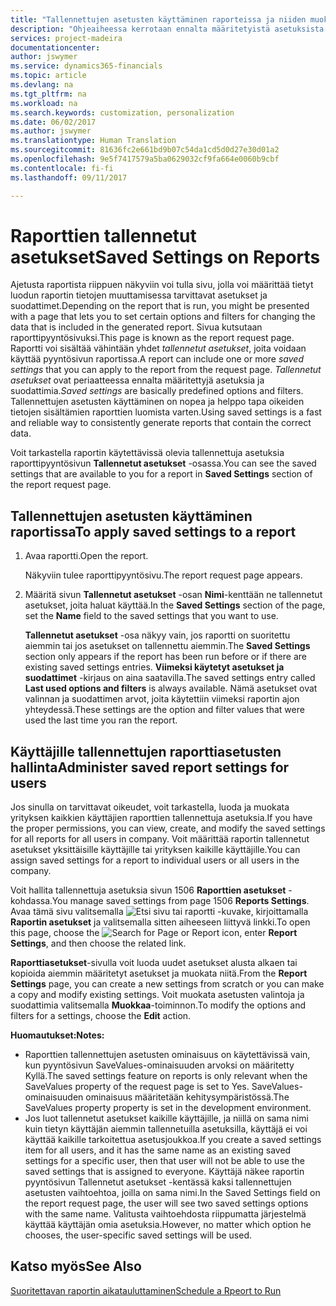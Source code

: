```yaml
---
title: "Tallennettujen asetusten käyttäminen raporteissa ja niiden muokkaaminen | Microsoft Docs"
description: "Ohjeaiheessa kerrotaan ennalta määritetyistä asetuksista ja suodattimista, joilla raportti mukautetaan ja luodaan oikeita tietoja."
services: project-madeira
documentationcenter: 
author: jswymer
ms.service: dynamics365-financials
ms.topic: article
ms.devlang: na
ms.tgt_pltfrm: na
ms.workload: na
ms.search.keywords: customization, personalization
ms.date: 06/02/2017
ms.author: jswymer
ms.translationtype: Human Translation
ms.sourcegitcommit: 81636fc2e661bd9b07c54da1cd5d0d27e30d01a2
ms.openlocfilehash: 9e5f7417579a5ba0629032cf9fa664e0060b9cbf
ms.contentlocale: fi-fi
ms.lasthandoff: 09/11/2017

---
```

# <a name="saved-settings-on-reports"></a><span data-ttu-id="969a1-103">Raporttien tallennetut asetukset</span><span class="sxs-lookup"><span data-stu-id="969a1-103">Saved Settings on Reports</span></span>
<span data-ttu-id="969a1-104">Ajetusta raportista riippuen näkyviin voi tulla sivu, jolla voi määrittää tietyt luodun raportin tietojen muuttamisessa tarvittavat asetukset ja suodattimet.</span><span class="sxs-lookup"><span data-stu-id="969a1-104">Depending on the report that is run, you might be presented with a page that lets you to set certain options and filters for changing the data that is included in the generated report.</span></span> <span data-ttu-id="969a1-105">Sivua kutsutaan raporttipyyntösivuksi.</span><span class="sxs-lookup"><span data-stu-id="969a1-105">This page is known as the report request page.</span></span> <span data-ttu-id="969a1-106">Raportti voi sisältää vähintään yhdet *tallennetut asetukset*, joita voidaan käyttää pyyntösivun raportissa.</span><span class="sxs-lookup"><span data-stu-id="969a1-106">A report can include one or more *saved settings* that you can apply to the report from the request page.</span></span> <span data-ttu-id="969a1-107">*Tallennetut asetukset* ovat periaatteessa ennalta määritettyjä asetuksia ja suodattimia.</span><span class="sxs-lookup"><span data-stu-id="969a1-107">*Saved settings* are basically predefined options and filters.</span></span> <span data-ttu-id="969a1-108">Tallennettujen asetusten käyttäminen on nopea ja helppo tapa oikeiden tietojen sisältämien raporttien luomista varten.</span><span class="sxs-lookup"><span data-stu-id="969a1-108">Using saved settings is a fast and reliable way to consistently generate reports that contain the correct data.</span></span>

<span data-ttu-id="969a1-109">Voit tarkastella raportin käytettävissä olevia tallennettuja asetuksia raporttipyyntösivun **Tallennetut asetukset** -osassa.</span><span class="sxs-lookup"><span data-stu-id="969a1-109">You can see the saved settings that are available to you for a report in **Saved Settings** section of the report request page.</span></span>  

## <a name="to-apply-saved-settings-to-a-report"></a><span data-ttu-id="969a1-110">Tallennettujen asetusten käyttäminen raportissa</span><span class="sxs-lookup"><span data-stu-id="969a1-110">To apply saved settings to a report</span></span>
1. <span data-ttu-id="969a1-111">Avaa raportti.</span><span class="sxs-lookup"><span data-stu-id="969a1-111">Open the report.</span></span>

   <span data-ttu-id="969a1-112">Näkyviin tulee raporttipyyntösivu.</span><span class="sxs-lookup"><span data-stu-id="969a1-112">The report request page appears.</span></span>    
2. <span data-ttu-id="969a1-113">Määritä sivun **Tallennetut asetukset** -osan **Nimi**-kenttään ne tallennetut asetukset, joita haluat käyttää.</span><span class="sxs-lookup"><span data-stu-id="969a1-113">In the **Saved Settings** section of the page, set the **Name** field  to the saved settings that you want to use.</span></span>

   <span data-ttu-id="969a1-114">**Tallennetut asetukset** -osa näkyy vain, jos raportti on suoritettu aiemmin tai jos asetukset on tallennettu aiemmin.</span><span class="sxs-lookup"><span data-stu-id="969a1-114">The **Saved Settings** section only appears if the report has been run before or if there are existing saved settings entries.</span></span> <span data-ttu-id="969a1-115">**Viimeksi käytetyt asetukset ja suodattimet** -kirjaus on aina saatavilla.</span><span class="sxs-lookup"><span data-stu-id="969a1-115">The saved settings entry called **Last used options and filters** is always available.</span></span> <span data-ttu-id="969a1-116">Nämä asetukset ovat valinnan ja suodattimen arvot, joita käytettiin viimeksi raportin ajon yhteydessä.</span><span class="sxs-lookup"><span data-stu-id="969a1-116">These settings are the option and filter values that were used the last time you ran the report.</span></span>

## <a name="administer-saved-report-settings-for-users"></a><span data-ttu-id="969a1-117">Käyttäjille tallennettujen raporttiasetusten hallinta</span><span class="sxs-lookup"><span data-stu-id="969a1-117">Administer saved report settings for users</span></span>
<span data-ttu-id="969a1-118">Jos sinulla on tarvittavat oikeudet, voit tarkastella, luoda ja muokata yrityksen kaikkien käyttäjien raporttien tallennettuja asetuksia.</span><span class="sxs-lookup"><span data-stu-id="969a1-118">If you have the proper permissions, you can view, create, and modify the saved settings for all reports for all users in company.</span></span> <span data-ttu-id="969a1-119">Voit määrittää raportin tallennetut asetukset yksittäisille käyttäjille tai yrityksen kaikille käyttäjille.</span><span class="sxs-lookup"><span data-stu-id="969a1-119">You can assign saved settings for a report to individual users or all users in the company.</span></span>

<span data-ttu-id="969a1-120">Voit hallita tallennettuja asetuksia sivun 1506 **Raporttien asetukset** -kohdassa.</span><span class="sxs-lookup"><span data-stu-id="969a1-120">You manage saved settings from page 1506 **Reports Settings**.</span></span> <span data-ttu-id="969a1-121">Avaa tämä sivu valitsemalla ![Etsi sivu tai raportti](media/ui-search/search_small.png "Etsi sivu tai raportti -kuvake") -kuvake, kirjoittamalla **Raportin asetukset** ja valitsemalla sitten aiheeseen liittyvä linkki.</span><span class="sxs-lookup"><span data-stu-id="969a1-121">To open this page, choose the ![Search for Page or Report](media/ui-search/search_small.png "Search for Page or Report icon") icon, enter **Report Settings**, and then choose the related link.</span></span>

<span data-ttu-id="969a1-122">**Raporttiasetukset**-sivulla voit luoda uudet asetukset alusta alkaen tai kopioida aiemmin määritetyt asetukset ja muokata niitä.</span><span class="sxs-lookup"><span data-stu-id="969a1-122">From the **Report Settings** page, you can create a new settings from scratch or you can make a copy and modify existing settings.</span></span> <span data-ttu-id="969a1-123">Voit muokata asetusten valintoja ja suodattimia valitsemalla **Muokkaa**-toiminnon.</span><span class="sxs-lookup"><span data-stu-id="969a1-123">To modify the options and filters for a settings, choose the **Edit** action.</span></span>

<span data-ttu-id="969a1-124">**Huomautukset:**</span><span class="sxs-lookup"><span data-stu-id="969a1-124">**Notes:**</span></span>

* <span data-ttu-id="969a1-125">Raporttien tallennettujen asetusten ominaisuus on käytettävissä vain, kun pyyntösivun SaveValues-ominaisuuden arvoksi on määritetty Kyllä.</span><span class="sxs-lookup"><span data-stu-id="969a1-125">The saved settings feature on reports is only relevant when the SaveValues property of the request page is set to Yes.</span></span> <span data-ttu-id="969a1-126">SaveValues-ominaisuuden ominaisuus määritetään kehitysympäristössä.</span><span class="sxs-lookup"><span data-stu-id="969a1-126">The SaveValues property property is set in the development environment.</span></span>
* <span data-ttu-id="969a1-127">Jos luot tallennetut asetukset kaikille käyttäjille, ja niillä on sama nimi kuin tietyn käyttäjän aiemmin tallennetuilla asetuksilla, käyttäjä ei voi käyttää kaikille tarkoitettua asetusjoukkoa.</span><span class="sxs-lookup"><span data-stu-id="969a1-127">If you create a saved settings item for all users, and it has the same name as an existing saved settings for a specific user, then that user will not be able to use the saved settings that is assigned to everyone.</span></span>  <span data-ttu-id="969a1-128">Käyttäjä näkee raportin pyyntösivun Tallennetut asetukset -kentässä kaksi tallennettujen asetusten vaihtoehtoa, joilla on sama nimi.</span><span class="sxs-lookup"><span data-stu-id="969a1-128">In the Saved Settings field on the report request page, the user will see two saved settings options with the same name.</span></span> <span data-ttu-id="969a1-129">Valitusta vaihtoehdosta riippumatta järjestelmä käyttää käyttäjän omia asetuksia.</span><span class="sxs-lookup"><span data-stu-id="969a1-129">However, no matter which option he chooses, the user-specific saved settings will be used.</span></span>

## <a name="see-also"></a><span data-ttu-id="969a1-130">Katso myös</span><span class="sxs-lookup"><span data-stu-id="969a1-130">See Also</span></span>
[<span data-ttu-id="969a1-131">Suoritettavan raportin aikatauluttaminen</span><span class="sxs-lookup"><span data-stu-id="969a1-131">Schedule a Rpeort to Run</span></span>](ui-schedule-report.md)  

